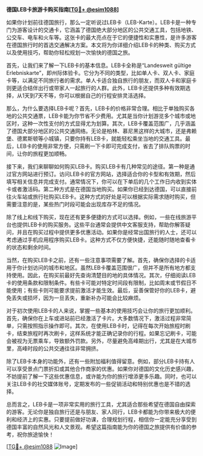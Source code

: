 **德国LEB卡旅游卡购买指南[[TG💪+ @esim1088](https://t.me/s/esim1088)]**

如果你计划前往德国旅行，那么一定听说过LEB卡（LEB-Karte）。LEB卡是一种专门为游客设计的交通卡，它涵盖了德国绝大部分地区的公共交通工具，包括地铁、公交车、电车和火车等。这张卡的最大亮点在于它的便捷性和实惠性，是许多游客在德国旅行时的首选交通解决方案。本文将为你详细介绍LEB卡的种类、购买方式以及使用技巧，帮助你轻松规划一次愉快的德国之旅。

首先，让我们来了解一下LEB卡的基本信息。LEB卡全称是“Landesweit gültige Erlebniskarte”，即州际体验卡。它分为不同的类型，比如单人卡、双人卡、家庭卡等，以满足不同旅行者的需求。单人卡适合独自旅行的朋友，而双人卡和家庭卡则更适合结伴出行或带家人一起旅行的人群。此外，LEB卡还提供多种有效期选择，从1天到7天不等，你可以根据自己的行程安排灵活选择。

那么，为什么要选择LEB卡呢？首先，LEB卡的价格非常合理。相比于单独购买各地的公共交通票，LEB卡能为你节省不少费用。尤其是当你计划游览多个城市或地区时，这种一次性支付的方式显得尤为划算。其次，LEB卡覆盖范围广，几乎涵盖了德国大部分地区的公共交通网络。无论是柏林、慕尼黑这样的大城市，还是弗赖堡、德累斯顿等小城镇，只要你持有LEB卡，就能轻松乘坐当地的交通工具。最后，LEB卡的使用非常方便，只需刷一下卡即可完成支付，省去了排队购票的时间，让你的旅程更加顺畅。

接下来，我们来聊聊如何购买LEB卡。购买LEB卡有几种常见的途径。第一种是通过官方网站进行预订。访问LEB卡的官方网站，选择适合你的卡型和有效期，然后填写相关信息并完成支付。通常情况下，你可以在下单后的几个工作日内收到实体卡或者激活码。第二种方式是在德国当地购买。如果你已经到达德国，可以直接前往火车站或旅行社购买LEB卡。这种方式的好处是可以根据实际需求随时购买，但需要注意的是，某些热门时段可能会出现库存不足的情况。

除了线上和线下购买，现在还有更多便捷的方式可以选择。例如，一些在线旅游平台也提供LEB卡的购买服务。这些平台通常会提供中文客服支持，帮助你解答疑问，并且在购买过程中提供更多优惠活动。如果你是经常出国旅行的人士，还可以考虑通过手机应用程序购买LEB卡。这种方式不仅方便快捷，还能随时随地查看卡的状态和剩余时间。

当然，在购买LEB卡之前，还有一些注意事项需要了解。首先，确保你选择的卡适用于你计划访问的城市和地区。虽然LEB卡覆盖范围很广，但并不是所有地方都支持使用。因此，在购买前最好先查询清楚目的地的具体情况。其次，仔细阅读LEB卡的使用条款和限制条件。有些卡可能对特定时间段有限制，比如周末或节假日不能使用；有些卡则可能要求提前激活才能生效。最后，妥善保管好你的LEB卡，避免丢失或损坏，因为一旦丢失，重新补办可能会比较麻烦。

对于初次使用LEB卡的人来说，掌握一些基本的使用技巧会让你的旅行更加顺利。首先，确保你在上车或进站前已经激活了卡片。大多数情况下，激活过程非常简单，只需按照指示操作即可。其次，在使用LEB卡时，记得在每次开始旅程时刷卡，结束旅程时再次刷卡，这样系统才能正确记录你的行程。如果忘记刷卡，可能会被视为无票乘车，导致额外罚款。另外，尽量避免高峰期出行，尤其是在大城市里，高峰时段的公共交通往往非常拥挤。

除了LEB卡本身的功能外，还有一些附加福利值得留意。例如，部分LEB卡持有人可以享受景点门票折扣或其他合作商家的优惠。如果你对德国的文化历史感兴趣，不妨提前了解一下这些优惠信息，或许能为你的旅行增添更多乐趣。同时，也可以关注LEB卡的社交媒体账号，定期发布的一些促销活动和特别优惠也是不错的选择。

总而言之，LEB卡是一项非常实用的旅行工具，尤其适合那些希望在德国自由探索的游客。无论你是独自旅行还是与朋友、家人同行，LEB卡都能为你带来极大的便利和经济上的实惠。只要提前做好功课，合理规划行程，相信你一定能充分享受到德国丰富的自然风光和人文景观。希望这篇指南能为你的德国之旅提供有价值的参考，祝你旅途愉快！

[[TG💪+ @esim1088](https://t.me/s/esim1088) ![Image](https://i.postimg.cc/4NQfJmqS/Snipaste-2025-05-13-00-14-12.png)]
